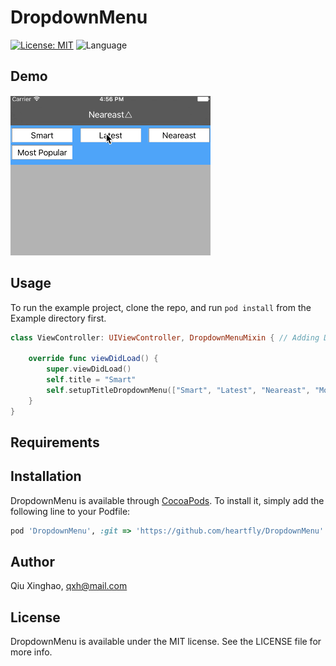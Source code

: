 # DropdownMenu

<!--[![Pod Version](https://img.shields.io/cocoapods/v/DropdownMenu.svg?style=flat)](http://cocoadocs.org/docsets/DropdownMenu/)-->
[![License: MIT](https://img.shields.io/badge/license-MIT-blue.svg?style=flat)](https://github.com/heartfly/DropdownMenu/blob/master/LICENSE)
![Language](https://img.shields.io/badge/language-Swift-brightgreen.svg?style=flat)
<!--[![Build Status](https://travis-ci.org/PhamBaTho/BTNavigationDropdownMenu.svg?branch=master)](https://travis-ci.org/PhamBaTho/BTNavigationDropdownMenu)-->

## Demo
![Demo gif](Example/screenCap.gif)

## Usage

To run the example project, clone the repo, and run `pod install` from the Example directory first.

```swift
class ViewController: UIViewController, DropdownMenuMixin { // Adding DropdownMenuMixin conformance 

    override func viewDidLoad() {
        super.viewDidLoad()
        self.title = "Smart"
        self.setupTitleDropdownMenu(["Smart", "Latest", "Neareast", "Most Popular"])//call setupTitleDropdownMenu to create a dropdown menu, the first parameter is the menu items list
    }
}
```

## Requirements

## Installation

DropdownMenu is available through [CocoaPods](http://cocoapods.org). To install
it, simply add the following line to your Podfile:

```ruby
pod 'DropdownMenu', :git => 'https://github.com/heartfly/DropdownMenu'
```

## Author

Qiu Xinghao, qxh@mail.com

## License

DropdownMenu is available under the MIT license. See the LICENSE file for more info.
